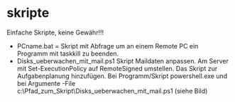 # skripte
Einfache Skripte, keine Gewähr!!!

- PCname.bat = Skript mit Abfrage um an einem Remote PC ein Programm mit taskkill zu beenden.
- Disks_ueberwachen_mit_mail.ps1 Skript Maildaten anpassen. Am Server mit Set-ExecutionPolicy auf RemoteSigned umstellen. Das Skript zur Aufgabenplanung hinzufügen. Bei Programm/Skript powershell.exe und bei Argumente -File c:\Pfad_zum_Skript\Disks_ueberwachen_mit_mail.ps1 (siehe Bild)
